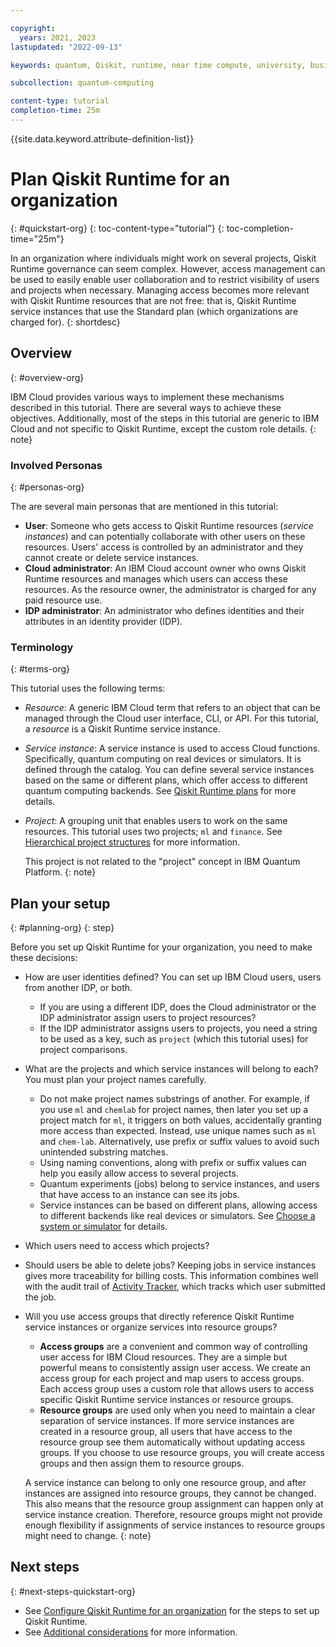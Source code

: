 ```yaml
---

copyright:
  years: 2021, 2023
lastupdated: "2022-09-13"

keywords: quantum, Qiskit, runtime, near time compute, university, business, organization

subcollection: quantum-computing

content-type: tutorial
completion-time: 25m
---
```


{{site.data.keyword.attribute-definition-list}}

# Plan Qiskit Runtime for an organization
{: #quickstart-org}
{: toc-content-type="tutorial"}
{: toc-completion-time="25m"}

In an organization where individuals might work on several projects, Qiskit Runtime governance can seem complex. However, access management can be used to easily enable user collaboration and to restrict visibility of users and projects when necessary. Managing access becomes more relevant with Qiskit Runtime resources that are not free: that is, Qiskit Runtime service instances that use the Standard plan (which organizations are charged for).
{: shortdesc}

## Overview
{: #overview-org}

IBM Cloud provides various ways to implement these mechanisms described in this tutorial. There are several ways to achieve these objectives. Additionally, most of the steps in this tutorial are generic to IBM Cloud and not specific to Qiskit Runtime, except the custom role details.
{: note}

### Involved Personas
{: #personas-org}

The are several main personas that are mentioned in this tutorial:

* **User**: Someone who gets access to Qiskit Runtime resources (_service instances_) and can potentially collaborate with other users on these resources. Users' access is controlled by an administrator and they cannot create or delete service instances.
* **Cloud administrator**: An IBM Cloud account owner who owns Qiskit Runtime resources and manages which users can access these resources. As the resource owner, the administrator is charged for any paid resource use.
* **IDP administrator**: An administrator who defines identities and their attributes in an identity provider (IDP).

### Terminology
{: #terms-org}

This tutorial uses the following terms:

* _Resource_: A generic IBM Cloud term that refers to an object that can be managed through the Cloud user interface, CLI, or API. For this tutorial, a _resource_ is a Qiskit Runtime service instance.
* _Service instance_: A service instance is used to access Cloud functions. Specifically, quantum computing on real devices or simulators. It is defined through the catalog. You can define several service instances based on the same or different plans, which offer access to different quantum computing backends. See [Qiskit Runtime plans](/docs/quantum-computing?topic=quantum-computing-plans) for more details.
* _Project_: A grouping unit that enables users to work on the same resources. This tutorial uses two projects; `ml` and `finance`. See [Hierarchical project structures](/docs/quantum-computing?topic=quantum-computing-considerations-org#nest-org) for more information.

   This project is not related to the "project" concept in IBM Quantum Platform.
   {: note}

## Plan your setup
{: #planning-org}
{: step}

Before you set up Qiskit Runtime for your organization, you need to make these decisions:

* How are user identities defined? You can set up IBM Cloud users, users from another IDP, or both.
   * If you are using a different IDP, does the Cloud administrator or the IDP administrator assign users to project resources?
   * If the IDP administrator assigns users to projects, you need a string to be used as a key, such as `project` (which this tutorial uses) for project comparisons.
* What are the projects and which service instances will belong to each? You must plan your project names carefully.
   * Do not make project names substrings of another. For example, if you use `ml` and `chemlab` for project names, then later you set up a project match for `ml`, it triggers on both values, accidentally granting more access than expected. Instead, use unique names such as `ml` and `chem-lab`. Alternatively, use prefix or suffix values to avoid such unintended substring matches.
   * Using naming conventions, along with prefix or suffix values can help you easily allow access to several projects. 
   * Quantum experiments (jobs) belong to service instances, and users that have access to an instance can see its jobs.
   * Service instances can be based on different plans, allowing access to different backends like real devices or simulators. See [Choose a system or simulator](/docs/quantum-computing?topic=quantum-computing-choose-backend) for details.
* Which users need to access which projects?
* Should users be able to delete jobs? Keeping jobs in service instances gives more traceability for billing costs. This information combines well with the audit trail of [Activity Tracker](/docs/quantum-computing?topic=quantum-computing-considerations-org), which tracks which user submitted the job.
* Will you use access groups that directly reference Qiskit Runtime service instances or organize services into resource groups?
   * **Access groups** are a convenient and common way of controlling user access for IBM Cloud resources. They are a simple but powerful means to consistently assign user access. We create an access group for each project and map users to access groups. Each access group uses a custom role that allows users to access specific Qiskit Runtime service instances or resource groups.
   * **Resource groups** are used only when you need to maintain a clear separation of service instances. If more service instances are created in a resource group, all users that have access to the resource group see them automatically without updating access groups. If you choose to use resource groups, you will create access groups and then assign them to resource groups.

   A service instance can belong to only one resource group, and after instances are assigned into resource groups, they cannot be changed. This also means that the resource group assignment can  happen only at service instance creation. Therefore, resource groups might not provide enough flexibility if assignments of service instances to resource groups might need to change.
   {: note}

## Next steps
{: #next-steps-quickstart-org}

* See [Configure Qiskit Runtime for an organization](/docs/quantum-computing?topic=quantum-computing-quickstart-steps-org) for the steps to set up Qiskit Runtime.
* See [Additional considerations](/docs/quantum-computing?topic=quantum-computing-considerations-org) for more information. 
